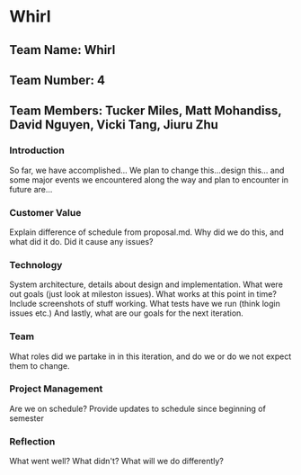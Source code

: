 # **Whirl**

## Team Name: Whirl

## Team Number: 4

## Team Members: Tucker Miles, Matt Mohandiss, David Nguyen, Vicki Tang, Jiuru Zhu

### **Introduction**

So far, we have accomplished... We plan to change this...design this... and some major events we encountered along the way and plan to encounter in future are...

### **Customer Value**

Explain difference of schedule from proposal.md. Why did we do this, and what did it do. Did it cause any issues?

### **Technology**

System architecture, details about design and implementation. What were out goals (just look at mileston issues). What works at this point in time? Include screenshots of stuff working. What tests have we run (think login issues etc.) And lastly, what are our goals for the next iteration.

### **Team**

What roles did we partake in in this iteration, and do we or do we not expect them to change.

### **Project Management**

Are we on schedule? Provide updates to schedule since beginning of semester

### **Reflection**

What went well? What didn't? What will we do differently?